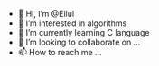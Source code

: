 - 👋 Hi, I’m @Ellul
- 👀 I’m interested in algorithms
- 🌱 I’m currently learning C language
- 💞️ I’m looking to collaborate on ...
- 📫 How to reach me ...

<!---
Ellul/Ellul is a ✨ special ✨ repository because its `README.md` (this file) appears on your GitHub profile.
You can click the Preview link to take a look at your changes.
--->
